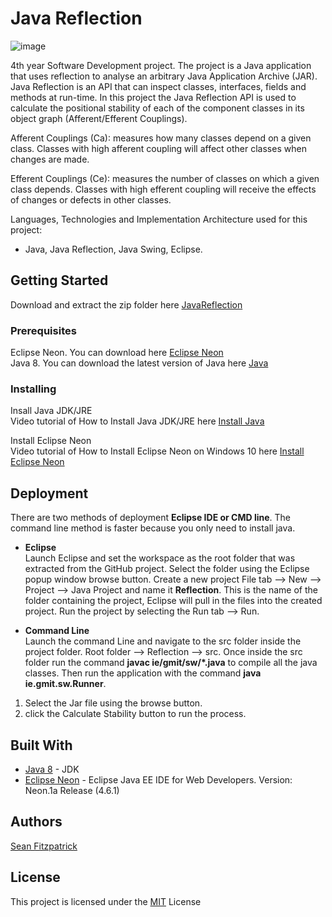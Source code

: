 # Java Reflection
       
![image](https://user-images.githubusercontent.com/9217947/41124981-d7475e8a-6aa3-11e8-9cf6-512318299805.PNG)

4th year Software Development project. The project is a Java application that uses reflection to analyse an arbitrary Java Application Archive (JAR). Java Reflection is an API that can inspect classes, interfaces, fields and methods at run-time. In this project the Java Reflection API is used to calculate the positional stability of each of the component classes in its object graph (Afferent/Efferent Couplings).

Afferent Couplings (Ca): measures how many classes depend on a given class. Classes with high afferent coupling will affect other classes when changes are made.                                

Efferent Couplings (Ce): measures the number of classes on which a given class depends. Classes with high efferent coupling will receive the effects of changes or defects in other classes.   

Languages, Technologies and Implementation Architecture used for this project:
* Java, Java Reflection, Java Swing, Eclipse.

## Getting Started

Download and extract the zip folder here [JavaReflection](https://github.com/seanJosephFitzpatrick/JavaReflection/archive/master.zip)            

### Prerequisites

Eclipse Neon. You can download here [Eclipse Neon](http://www.eclipse.org/neon/)                 
Java 8. You can download the latest version of Java here [Java](http://www.oracle.com/technetwork/java/javase/downloads/jdk8-downloads-2133151.html)    

### Installing

Insall Java JDK/JRE                
Video tutorial of How to Install Java JDK/JRE here [Install Java](https://www.youtube.com/watch?v=FzKcJK68z2k)      

Install Eclipse Neon              
Video tutorial of How to Install Eclipse Neon on Windows 10 here [Install Eclipse Neon](https://www.youtube.com/watch?v=9EghTHWx1Ng)       

## Deployment

There are two methods of deployment **Eclipse IDE  or CMD line**. The command line method is faster because you only need to install java.

* **Eclipse**          
Launch Eclipse and set the workspace as the root folder that was extracted from the GitHub project. Select the folder using the Eclipse popup window browse button. Create a new project File tab --> New --> Project --> Java Project and name it **Reflection**. This is the name of the folder containing the project, Eclipse will pull in the files into the created project. Run the project by selecting the Run tab --> Run.

* **Command Line**          
Launch the command Line and navigate to the src folder inside the project folder. Root folder --> Reflection --> src. Once inside the src folder run the command **javac ie/gmit/sw/*.java** to compile all the java classes. Then run the application with the command **java ie.gmit.sw.Runner**.

1) Select the Jar file using the browse button.                            
2) click the Calculate Stability button to run the process.

## Built With

* [Java 8](http://www.oracle.com/technetwork/java/javase/downloads/jdk8-downloads-2133151.html) - JDK
* [Eclipse Neon](http://www.eclipse.org/neon/)  - Eclipse Java EE IDE for Web Developers. Version: Neon.1a Release (4.6.1)

## Authors

[Sean Fitzpatrick](https://github.com/seanJosephFitzpatrick)

## License

This project is licensed under the [MIT](https://github.com/seanJosephFitzpatrick/JavaReflection/blob/master/LICENSE) License
